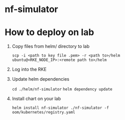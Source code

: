 # nf-simulator

# How to deploy on lab

1. Copy files from helm/ directory to lab
 
     `scp -i <path to key file .pem> -r <path to>/helm ubuntu@<RKE_NODE_IP>:<remote path to>/helm  `
2. Log into the RKE

3. Update helm dependencies
    
    `cd ./helm/nf-simulator`
    `helm dependency update`

4. Install chart on your lab
    
    `helm install nf-simulator ./nf-simulator -f oom/kubernetes/registry.yaml`
    
